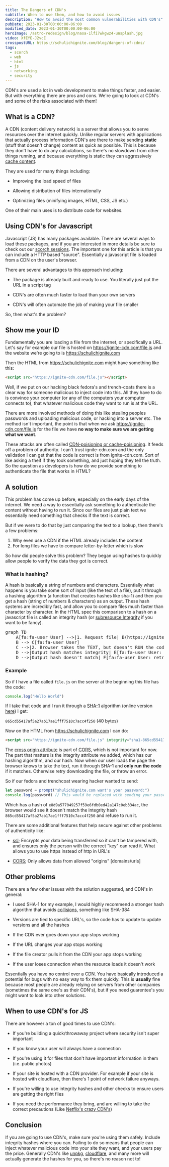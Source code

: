 ```yaml
---
title: The Dangers of CDN's
subtitle: When to use them, and how to avoid issues
description: "How to avoid the most common vulnerabilities with CDN's"
pubDate: 2023-01-30T00:00:00-06:00
modified_date: 2023-01-30T00:00:00-06:00
heroImage: /astro-redesign/blog/nasa-1lfi7wkgwz4-unsplash.jpg
video: XfEYE-J2vcE
crosspostURL: https://schulichignite.com/blog/dangers-of-cdns/
tags:
  - scorch
  - web
  - html
  - js
  - networking
  - security
---
```


CDN's are used a lot in web development to make things faster, and easier. But with everything there are pros and cons. We're going to look at CDN's and some of the risks associated with them!

## What is a CDN?

A CDN (content delivery network) is a server that allows you to serve resources over the internet quickly. Unlike regular servers with applications that actually process information CDN's are there to make sending **static** (stuff that doesn't change) content as quick as possible. This is because they don't have to do any calculations, so there's no slowdown from other things running, and because everything is static they can aggressively [cache content](https://aws.amazon.com/caching/).

They are used for many things including:

- Improving the load speed of files

- Allowing distribution of files internationally

- Optimizing files (minifying images, HTML, CSS, JS etc.)

One of their main uses is to distribute code for websites.

## Using CDN's for Javascript

Javascript (JS) has many packages available. There are several ways to load these packages, and if you are interested in more details be sure to check out our [scorch sessions](/scorch). The important one for this article is that you can include a HTTP based "source". Essentially a javascript file is loaded from a CDN on the user's browser. 

There are several advantages to this approach including:

- The package is already built and ready to use. You literally just put the URL in a script tag

- CDN's are often much faster to load than your own servers

- CDN's will often automate the job of making your file smaller

So, then what's the problem?

## Show me your ID

Fundamentally you are loading a file from the internet, or specifically a URL. Let's say for example our file is hosted on https://ignite-cdn.com/file.js and the website we're going to is https://schulichignite.com

Then the HTML from https://schulichignite.com might have something like this:

```html
<script src="https://ignite-cdn.com/file.js"></script>
```

Well, if we put on our hacking black fedora's and trench-coats there is a clear way for someone malicious to inject code into this. All they have to do is convince your computer (or any of the computers your computer connects to), that whatever malicious code they want to run is at the URL. 

There are more involved methods of doing this like stealing peoples passwords and uploading malicious code, or hacking into a server etc. The method isn't important, the point is that when we ask https://ignite-cdn.com/file.js for the file we have **no way to make sure we are getting what we want**.

These attacks are often called [CDN-poisioning or cache-poisioning](https://developers.cloudflare.com/cache/best-practices/avoid-web-poisoning/). It feeds off a problem of authority. I can't trust ignite-cdn.com and the only validation I can get that the code is correct is from ignite-cdn.com. Sort of like asking a theif if they took something, and just hoping they tell the truth. So the question as developers is how do we provide something to authenticate the file that works in HTML?

## A solution

This problem has come up before, especially on the early days of the internet. We need a way to essentially ask something to authenticate the content without having to run it. Since our files are just plain text we essentially need something that checks if the text is correct.

But if we were to do that by just comparing the text to a lookup, then there's a few problems:

1. Why even use a CDN if the HTML already includes the content
2. For long files we have to compare letter-by-letter which is slow

So how did people solve this problem? They began using hashes to quickly allow people to verify the data they got is correct. 

### What is hashing?

A hash is basically a string of numbers and characters. Essentially what happens is you take some sort of input (like the text of a file), put it through a hashing algorithm (a function that creates hashes like sha-1) and then you get a hash (string of numbers & characters) as an output. These hash systems are incredibly fast, and allow you to compare files much faster than character by character. In the HTML spec this comparison to a hash on a javascript file is called an integrity hash (or [subresource Integrity](https://developer.mozilla.org/en-US/docs/Web/Security/Subresource_Integrity) if you want to be fancy).

<pre class="mermaid">
graph TD
    A[fa:fa-user User] -->|1. Request file| B(https://ignite-cdn.com/file.js)
    B --> C[fa:fa-user User]
    C -->|2. Browser takes the TEXT, but doesn't RUN the code| D{hashing algorithm}
    D -->|Output hash matches integrity| E[fa:fa-user User: runs code]
    D -->|Output hash doesn't match| F[fa:fa-user User: retry or throw error]
</pre>

### Example

So if I have a file called `file.js`  on the server at the beginning this file has the code:

```js
console.log("Hello World")
```

If I take that code and I run it through a [SHA-1](https://www.geeksforgeeks.org/sha-1-hash-in-java/) algorithm (online version [here](https://codebeautify.org/sha1-hash-generator)) I get:

`865cd55417af5a27ab17ae1fff7510c7acc4f250` (40 bytes)

Now on the HTML from https://schulichignite.com I can do:

```html
<script src="https://ignite-cdn.com/file.js" integrity="sha1-865cd55417af5a27ab17ae1fff7510c7acc4f250" crossorigin="anonymous"></script>
```

The [cross origin attribute](https://developer.mozilla.org/en-US/docs/Web/HTML/Attributes/crossorigin) is part of [CORS](https://developer.mozilla.org/en-US/docs/Web/HTTP/CORS), which is not important for now. The part that matters is the integrity attribute we added, which has our hashing algorithm, and our hash. Now when our user loads the page the browser knows to take the text, run it through SHA-1 and **only run the code** if it matches. Otherwise retry downloading the file, or throw an error.

So if our fedora and trenchcoat wearing hacker wanted to send:

```js
let password = prompt("shulichignite.com want's your password:")
console.log(password) // This would be replaced with sending your password somewhere else
```

Which has a hash of `e8d9a577049257f59e6fdb0ed42a147c0eb334ac`, the browser would see it doesn't match the integrity hash `865cd55417af5a27ab17ae1fff7510c7acc4f250` and refuse to run it.

There are some additional features that help secure against other problems of authenticity like:

- [ssl](https://www.ssl.com/faqs/faq-what-is-ssl/); Encrypts your data being transferred so it can't be tampered with, and ensures only the person with the correct "key" can read it. What allows you to use https instead of http in URL's

- [CORS](https://developer.mozilla.org/en-US/docs/Web/HTTP/CORS); Only allows data from allowed "origins" [domains/urls]

## Other problems

There are a few other issues with the solution suggested, and CDN's in general:

- I used SHA-1 for my example, I would highly recommend a stronger hash algorithm that avoids [collisions](https://privacycanada.net/hash-functions/hash-collision-attack/), something like SHA-384

- Versions are tied to specific URL's, so the code has to update to update versions and all the hashes

- If the CDN ever goes down your app stops working

- If the URL changes your app stops working

- If the file creator pulls it from the CDN your app stops working

- If the user loses connection when the resource loads it doesn't work

Essentially you have no control over a CDN. You have basically introduced a potential for bugs with no easy way to fix them quickly. This is **usually** fine because most people are already relying on servers from other companies (sometimes the same one's as their CDN's), but if you need guarentee's you might want to look into other solutions.

## When to use CDN's for JS

There are however a ton of good times to use CDN's:

- If you're building a quick/throwaway project where security isn't super important

- If you know your user will always have a connection

- If you're using it for files that don't have important information in them (i.e. public photos)

- If your site is hosted with a CDN provider. For example if your site is hosted with cloudflare, then there's 1 point of network failure anyways.

- If you're willing to use integrity hashes and other checks to ensure users are getting the right files

- If you need the performance they bring, and are willing to take the correct precautions (Like [Netflix's crazy CDN's](https://www.theverge.com/22787426/netflix-cdn-open-connect))

## Conclusion

If you are going to use CDN's, make sure you're using them safely. Include integrity hashes where you can. Failing to do so means that people can inject whatever malicious code into your site they want, and your users pay the price. Generally CDN's like [unpkg](https://unpkg.com/), [cloudflare](https://cdnjs.cloudflare.com/), and many more will actually generate the hashes for you, so there's no reason not to!

